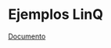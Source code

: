 # Ejemplos LinQ

[Documento](https://docs.google.com/document/d/102n88D8tWSarERvHMKxiqwHnLuSDnilK/preview)
